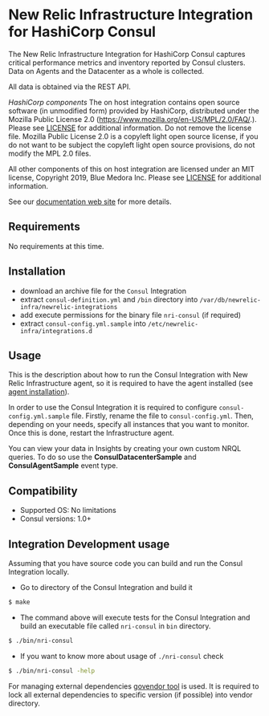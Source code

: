 # New Relic Infrastructure Integration for HashiCorp Consul

The New Relic Infrastructure Integration for HashiCorp Consul captures critical performance metrics and inventory reported by Consul clusters. Data on Agents and the Datacenter as a whole is collected.

All data is obtained via the REST API.

*HashiCorp components* The on host integration contains open source software (in unmodified form) provided by HashiCorp, distributed under the Mozilla Public License 2.0 (https://www.mozilla.org/en-US/MPL/2.0/FAQ/.).  Please see [LICENSE](LICENSE) for additional information.  Do not remove the license file.  Mozilla Public License 2.0 is a copyleft light open source license, if you do not want to be subject the copyleft light open source provisions, do not modify the MPL 2.0 files.

All other components of this on host integration are licensed under an MIT license, Copyright 2019, Blue Medora Inc. Please see [LICENSE](LICENSE) for additional information.  

See our [documentation web site](https://docs.newrelic.com/docs/integrations/host-integrations/host-integrations-list/consul-monitoring-integration) for more details.

## Requirements

No requirements at this time.

## Installation

- download an archive file for the `Consul` Integration
- extract `consul-definition.yml` and `/bin` directory into `/var/db/newrelic-infra/newrelic-integrations`
- add execute permissions for the binary file `nri-consul` (if required)
- extract `consul-config.yml.sample` into `/etc/newrelic-infra/integrations.d`

## Usage

This is the description about how to run the Consul Integration with New Relic Infrastructure agent, so it is required to have the agent installed (see [agent installation](https://docs.newrelic.com/docs/infrastructure/new-relic-infrastructure/installation/install-infrastructure-linux)).

In order to use the Consul Integration it is required to configure `consul-config.yml.sample` file. Firstly, rename the file to `consul-config.yml`. Then, depending on your needs, specify all instances that you want to monitor. Once this is done, restart the Infrastructure agent.

You can view your data in Insights by creating your own custom NRQL queries. To do so use the **ConsulDatacenterSample** and **ConsulAgentSample** event type.

## Compatibility

* Supported OS: No limitations
* Consul versions: 1.0+

## Integration Development usage

Assuming that you have source code you can build and run the Consul Integration locally.

* Go to directory of the Consul Integration and build it
```bash
$ make
```
* The command above will execute tests for the Consul Integration and build an executable file called `nri-consul` in `bin` directory.
```bash
$ ./bin/nri-consul
```
* If you want to know more about usage of `./nri-consul` check
```bash
$ ./bin/nri-consul -help
```

For managing external dependencies [govendor tool](https://github.com/kardianos/govendor) is used. It is required to lock all external dependencies to specific version (if possible) into vendor directory.

